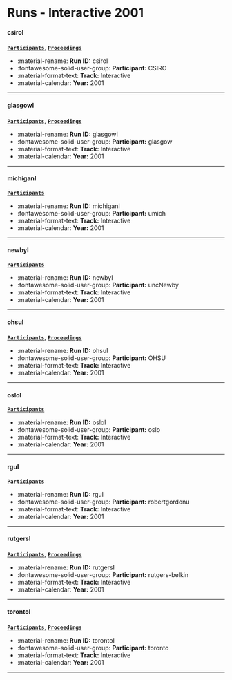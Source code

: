 # Runs - Interactive 2001 

#### csiroI 
[**`Participants`**](./participants.md#csiro), [**`Proceedings`**](./proceedings.md#trec10-web-and-interactive-tracks-at-csiro) 

- :material-rename: **Run ID:** csiroI 
- :fontawesome-solid-user-group: **Participant:** CSIRO 
- :material-format-text: **Track:** Interactive 
- :material-calendar: **Year:** 2001 

---
#### glasgowI 
[**`Participants`**](./participants.md#glasgow), [**`Proceedings`**](./proceedings.md#comparing-explicit-and-implicit-feedback-techniques-for-web-retrieval-trec-10-interactive-track-report) 

- :material-rename: **Run ID:** glasgowI 
- :fontawesome-solid-user-group: **Participant:** glasgow 
- :material-format-text: **Track:** Interactive 
- :material-calendar: **Year:** 2001 

---
#### michiganI 
[**`Participants`**](./participants.md#umich) 

- :material-rename: **Run ID:** michiganI 
- :fontawesome-solid-user-group: **Participant:** umich 
- :material-format-text: **Track:** Interactive 
- :material-calendar: **Year:** 2001 

---
#### newbyI 
[**`Participants`**](./participants.md#uncnewby) 

- :material-rename: **Run ID:** newbyI 
- :fontawesome-solid-user-group: **Participant:** uncNewby 
- :material-format-text: **Track:** Interactive 
- :material-calendar: **Year:** 2001 

---
#### ohsuI 
[**`Participants`**](./participants.md#ohsu), [**`Proceedings`**](./proceedings.md#observations-of-searchers-ohsu-trec-2001-interactive-track) 

- :material-rename: **Run ID:** ohsuI 
- :fontawesome-solid-user-group: **Participant:** OHSU 
- :material-format-text: **Track:** Interactive 
- :material-calendar: **Year:** 2001 

---
#### osloI 
[**`Participants`**](./participants.md#oslo) 

- :material-rename: **Run ID:** osloI 
- :fontawesome-solid-user-group: **Participant:** oslo 
- :material-format-text: **Track:** Interactive 
- :material-calendar: **Year:** 2001 

---
#### rguI 
[**`Participants`**](./participants.md#robertgordonu) 

- :material-rename: **Run ID:** rguI 
- :fontawesome-solid-user-group: **Participant:** robertgordonu 
- :material-format-text: **Track:** Interactive 
- :material-calendar: **Year:** 2001 

---
#### rutgersI 
[**`Participants`**](./participants.md#rutgers-belkin), [**`Proceedings`**](./proceedings.md#rutgers-trec-2001-interactive-track-experience) 

- :material-rename: **Run ID:** rutgersI 
- :fontawesome-solid-user-group: **Participant:** rutgers-belkin 
- :material-format-text: **Track:** Interactive 
- :material-calendar: **Year:** 2001 

---
#### torontoI 
[**`Participants`**](./participants.md#toronto), [**`Proceedings`**](./proceedings.md#selecting-versus-describing-a-preliminary-analysis-of-the-efficacy-of-categories-in-exploring-the-web) 

- :material-rename: **Run ID:** torontoI 
- :fontawesome-solid-user-group: **Participant:** toronto 
- :material-format-text: **Track:** Interactive 
- :material-calendar: **Year:** 2001 

---
